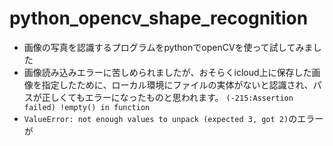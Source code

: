 # python_opencv_shape_recognition

- 画像の写真を認識するプログラムをpythonでopenCVを使って試してみました
- 画像読み込みエラーに苦しめられましたが、おそらくicloud上に保存した画像を指定したために、ローカル環境にファイルの実体がないと認識され、パスが正しくてもエラーになったものと思われます。 `(-215:Assertion failed) !empty() in function`
- `ValueError: not enough values to unpack (expected 3, got 2)`のエラーが
